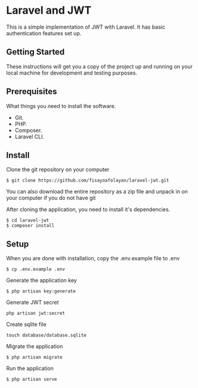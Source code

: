 # Laravel and JWT      

This is a simple implementation of JWT with Laravel. It has basic authentication features set up.

## Getting Started
These instructions will get you a copy of the project up and running on your local machine for development and testing purposes.

## Prerequisites
What things you need to install the software.

- Git.
- PHP.
- Composer.
- Laravel CLI.

## Install
Clone the git repository on your computer
```
$ git clone https://github.com/fisayoafolayan/laravel-jwt.git
```
You can also download the entire repository as a zip file and unpack in on your computer if you do not have git

After cloning the application, you need to install it's dependencies.
```
$ cd laravel-jwt
$ composer install
```

## Setup
When you are done with installation, copy the .env.example file to .env
```
$ cp .env.example .env
```

Generate the application key
```
$ php artisan key:generate
```

Generate JWT secret
```
php artisan jwt:secret
```
Create sqlite file
```
touch database/database.sqlite
```

Migrate the application
```
$ php artisan migrate
``` 

Run the application
```
$ php artisan serve
```

